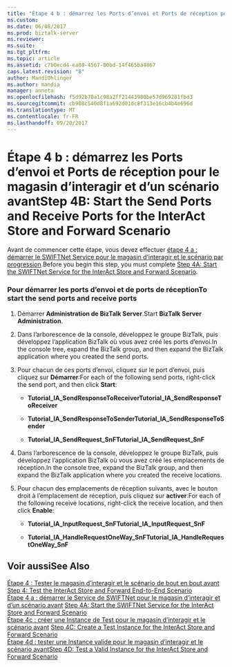 ```yaml
---
title: "Étape 4 b : démarrez les Ports d’envoi et Ports de réception pour le magasin d’interagir et le scénario avant | Documents Microsoft"
ms.custom: 
ms.date: 06/08/2017
ms.prod: biztalk-server
ms.reviewer: 
ms.suite: 
ms.tgt_pltfrm: 
ms.topic: article
ms.assetid: c7b0ecd4-ea08-4567-80bd-14f465ba4867
caps.latest.revision: "8"
author: MandiOhlinger
ms.author: mandia
manager: anneta
ms.openlocfilehash: f5d92b70a1c98a2ff21443980be57d969281fbd3
ms.sourcegitcommit: cb908c540d8f1a692d01dc8f313e16cb4b4e696d
ms.translationtype: MT
ms.contentlocale: fr-FR
ms.lasthandoff: 09/20/2017
---
```

# <a name="step-4b-start-the-send-ports-and-receive-ports-for-the-interact-store-and-forward-scenario"></a><span data-ttu-id="1dfe2-102">Étape 4 b : démarrez les Ports d’envoi et Ports de réception pour le magasin d’interagir et d’un scénario avant</span><span class="sxs-lookup"><span data-stu-id="1dfe2-102">Step 4B: Start the Send Ports and Receive Ports for the InterAct Store and Forward Scenario</span></span>
<span data-ttu-id="1dfe2-103">Avant de commencer cette étape, vous devez effectuer [étape 4 a : démarrer le SWIFTNet Service pour le magasin d’interagir et le scénario par progression](../../adapters-and-accelerators/fileact-interact/step-4a-start-the-swiftnet-service-for-the-interact-store-and-forward-scenario.md).</span><span class="sxs-lookup"><span data-stu-id="1dfe2-103">Before you begin this step, you must complete [Step 4A: Start the SWIFTNet Service for the InterAct Store and Forward Scenario](../../adapters-and-accelerators/fileact-interact/step-4a-start-the-swiftnet-service-for-the-interact-store-and-forward-scenario.md).</span></span>  
  
### <a name="to-start-the-send-ports-and-receive-ports"></a><span data-ttu-id="1dfe2-104">Pour démarrer les ports d’envoi et de ports de réception</span><span class="sxs-lookup"><span data-stu-id="1dfe2-104">To start the send ports and receive ports</span></span>  
  
1.  <span data-ttu-id="1dfe2-105">Démarrer **Administration de BizTalk Server**.</span><span class="sxs-lookup"><span data-stu-id="1dfe2-105">Start **BizTalk Server Administration**.</span></span>  
  
2.  <span data-ttu-id="1dfe2-106">Dans l’arborescence de la console, développez le groupe BizTalk, puis développez l’application BizTalk où vous avez créé les ports d’envoi.</span><span class="sxs-lookup"><span data-stu-id="1dfe2-106">In the console tree, expand the BizTalk group, and then expand the BizTalk application where you created the send ports.</span></span>  
  
3.  <span data-ttu-id="1dfe2-107">Pour chacun de ces ports d’envoi, cliquez sur le port d’envoi, puis cliquez sur **Démarrer**:</span><span class="sxs-lookup"><span data-stu-id="1dfe2-107">For each of the following send ports, right-click the send port, and then click **Start**:</span></span>  
  
    -   <span data-ttu-id="1dfe2-108">**Tutorial_IA_SendResponseToReceiver**</span><span class="sxs-lookup"><span data-stu-id="1dfe2-108">**Tutorial_IA_SendResponseToReceiver**</span></span>  
  
    -   <span data-ttu-id="1dfe2-109">**Tutorial_IA_SendResponseToSender**</span><span class="sxs-lookup"><span data-stu-id="1dfe2-109">**Tutorial_IA_SendResponseToSender**</span></span>  
  
    -   <span data-ttu-id="1dfe2-110">**Tutorial_IA_SendRequest_SnF**</span><span class="sxs-lookup"><span data-stu-id="1dfe2-110">**Tutorial_IA_SendRequest_SnF**</span></span>  
  
4.  <span data-ttu-id="1dfe2-111">Dans l’arborescence de la console, développez le groupe BizTalk, puis développez l’application BizTalk où vous avez créé les emplacements de réception.</span><span class="sxs-lookup"><span data-stu-id="1dfe2-111">In the console tree, expand the BizTalk group, and then expand the BizTalk application where you created the receive locations.</span></span>  
  
5.  <span data-ttu-id="1dfe2-112">Pour chacun des emplacements de réception suivants, avec le bouton droit à l’emplacement de réception, puis cliquez sur **activer**:</span><span class="sxs-lookup"><span data-stu-id="1dfe2-112">For each of the following receive locations, right-click the receive location, and then click **Enable**:</span></span>  
  
    -   <span data-ttu-id="1dfe2-113">**Tutorial_IA_InputRequest_SnF**</span><span class="sxs-lookup"><span data-stu-id="1dfe2-113">**Tutorial_IA_InputRequest_SnF**</span></span>  
  
    -   <span data-ttu-id="1dfe2-114">**Tutorial_IA_HandleRequestOneWay_SnF**</span><span class="sxs-lookup"><span data-stu-id="1dfe2-114">**Tutorial_IA_HandleRequestOneWay_SnF**</span></span>  
  
## <a name="see-also"></a><span data-ttu-id="1dfe2-115">Voir aussi</span><span class="sxs-lookup"><span data-stu-id="1dfe2-115">See Also</span></span>  
 <span data-ttu-id="1dfe2-116">[Étape 4 : Tester le magasin d’interagir et le scénario de bout en bout avant](../../adapters-and-accelerators/fileact-interact/step-4-test-the-interact-store-and-forward-end-to-end-scenario.md) </span><span class="sxs-lookup"><span data-stu-id="1dfe2-116">[Step 4: Test the InterAct Store and Forward End-to-End Scenario](../../adapters-and-accelerators/fileact-interact/step-4-test-the-interact-store-and-forward-end-to-end-scenario.md) </span></span>  
 <span data-ttu-id="1dfe2-117">[Étape 4 a : démarrer le Service de SWIFTNet pour le magasin d’interagir et d’un scénario avant](../../adapters-and-accelerators/fileact-interact/step-4a-start-the-swiftnet-service-for-the-interact-store-and-forward-scenario.md) </span><span class="sxs-lookup"><span data-stu-id="1dfe2-117">[Step 4A: Start the SWIFTNet Service for the InterAct Store and Forward Scenario](../../adapters-and-accelerators/fileact-interact/step-4a-start-the-swiftnet-service-for-the-interact-store-and-forward-scenario.md) </span></span>  
 <span data-ttu-id="1dfe2-118">[Étape 4c : créer une Instance de Test pour le magasin d’interagir et le scénario avant](../../adapters-and-accelerators/fileact-interact/step-4c-create-a-test-instance-for-the-interact-store-and-forward-scenario.md) </span><span class="sxs-lookup"><span data-stu-id="1dfe2-118">[Step 4C: Create a Test Instance for the InterAct Store and Forward Scenario](../../adapters-and-accelerators/fileact-interact/step-4c-create-a-test-instance-for-the-interact-store-and-forward-scenario.md) </span></span>  
 [<span data-ttu-id="1dfe2-119">Étape 4d : tester une Instance valide pour le magasin d’interagir et le scénario avant</span><span class="sxs-lookup"><span data-stu-id="1dfe2-119">Step 4D: Test a Valid Instance for the InterAct Store and Forward Scenario</span></span>](../../adapters-and-accelerators/fileact-interact/step-4d-test-a-valid-instance-for-the-interact-store-and-forward-scenario.md)